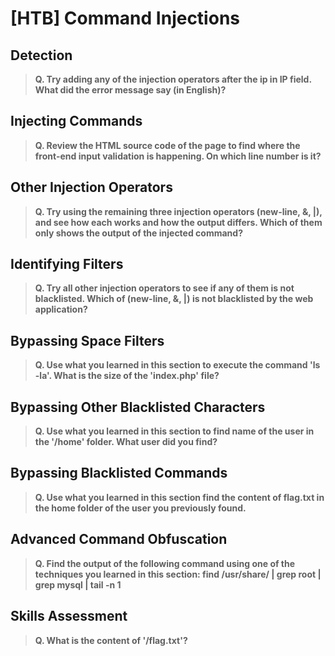 # [HTB] Command Injections

## Detection

>**Q. Try adding any of the injection operators after the ip in IP field. What did the error message say (in English)?**

## Injecting Commands

>**Q. Review the HTML source code of the page to find where the front-end input validation is happening. On which line number is it?**

## Other Injection Operators

>**Q. Try using the remaining three injection operators (new-line, &, |), and see how each works and how the output differs. Which of them only shows the output of the injected command?**

## Identifying Filters

>**Q. Try all other injection operators to see if any of them is not blacklisted. Which of (new-line, &, |) is not blacklisted by the web application?**

## Bypassing Space Filters

>**Q. Use what you learned in this section to execute the command 'ls -la'. What is the size of the 'index.php' file?**

## Bypassing Other Blacklisted Characters

>**Q. Use what you learned in this section to find name of the user in the '/home' folder. What user did you find?**

## Bypassing Blacklisted Commands

>**Q. Use what you learned in this section find the content of flag.txt in the home folder of the user you previously found.**

## Advanced Command Obfuscation

>**Q. Find the output of the following command using one of the techniques you learned in this section: find /usr/share/ | grep root | grep mysql | tail -n 1**

## Skills Assessment

>**Q. What is the content of '/flag.txt'?**
